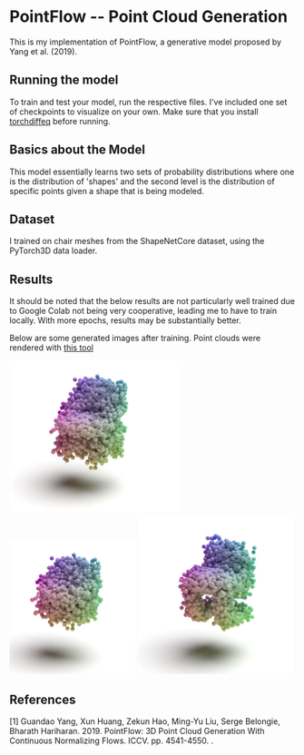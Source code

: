 # PointFlow -- Point Cloud Generation
This is my implementation of PointFlow, a generative model proposed by Yang et al. (2019). 

## Running the model
To train and test your model, run the respective files. I've included one set of checkpoints to visualize on your own. Make sure that you install [torchdiffeq](https://github.com/rtqichen/torchdiffeq) before running. 

## Basics about the Model
This model essentially learns two sets of probability distributions where one is the distribution of 'shapes' and the second level is the distribution of specific points given a shape that is being modeled. 

## Dataset
I trained on chair meshes from the ShapeNetCore dataset, using the PyTorch3D data loader. 

## Results
It should be noted that the below results are not particularly well trained due to Google Colab not being very cooperative, leading me to have to train locally. With more epochs, results may be substantially better. 

Below are some generated images after training. Point clouds were rendered with [this tool](https://github.com/zekunhao1995/PointFlowRenderer)

![](/imgs/im1.png)
![](/imgs/im2.png)
![](/imgs/im3.png)


## References
[1] Guandao Yang, Xun Huang, Zekun Hao, Ming-Yu Liu, Serge Belongie, Bharath Hariharan. 2019. PointFlow: 3D Point Cloud Generation With Continuous Normalizing Flows. ICCV. pp. 4541-4550. .